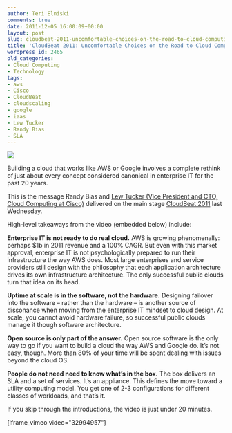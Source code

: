 ```yaml
---
author: Teri Elniski
comments: true
date: 2011-12-05 16:00:09+00:00
layout: post
slug: cloudbeat-2011-uncomfortable-choices-on-the-road-to-cloud-computing
title: 'CloudBeat 2011: Uncomfortable Choices on the Road to Cloud Computing'
wordpress_id: 2465
old_categories:
- Cloud Computing
- Technology
tags:
- aws
- Cisco
- CloudBeat
- cloudscaling
- google
- iaas
- Lew Tucker
- Randy Bias
- SLA
---
```


[![](http://cloudscaling.com/wp-content/uploads/2011/12/iStock_000017079014XSmall-300x200.jpg)](http://cloudscaling.com/blog/cloud-computing/cloudbeat-2011-uncomfortable-choices-on-the-road-to-cloud-computing/attachment/choice-ahead-road-sign)

Building a cloud that works like AWS or Google involves a complete rethink of just about every concept considered canonical in enterprise IT for the past 20 years.

This is the message Randy Bias and [Lew Tucker (Vice President and CTO, Cloud Computing at Cisco)](http://newsroom.cisco.com/dlls/ekits/Lew_Tucker_Bio.pdf) delivered on the main stage [CloudBeat 2011](http://venturebeat.com/tag/cloudbeat-2011/) last Wednesday.

High-level takeaways from the video (embedded below) include:

**Enterprise IT is not ready to do real cloud.** AWS is growing phenomenally: perhaps $1b in 2011 revenue and a 100% CAGR. But even with this market approval, enterprise IT is not psychologically prepared to run their infrastructure the way AWS does. Most large enterprises and service providers still design with the philosophy that each application architecture drives its own infrastructure architecture. The only successful public clouds turn that idea on its head.

**Uptime at scale is in the software, not the hardware.** Designing failover into the software – rather than the hardware – is another source of dissonance when moving from the enterprise IT mindset to cloud design. At scale, you cannot avoid hardware failure, so successful public clouds manage it though software architecture.

**Open source is only part of the answer.** Open source software is the only way to go if you want to build a cloud the way AWS and Google do. It’s not easy, though. More than 80% of your time will be spent dealing with issues beyond the cloud OS.

**People do not need need to know what’s in the box.** The box delivers an SLA and a set of services. It’s an appliance. This defines the move toward a utility computing model. You get one of 2-3 configurations for different classes of workloads, and that’s it.

If you skip through the introductions, the video is just under 20 minutes.

[iframe_vimeo video="32994957"] 
